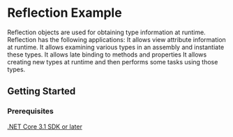 # Reflection Example
Reflection objects are used for obtaining type information at runtime. 
Reflection has the following applications:
    It allows view attribute information at runtime.
    It allows examining various types in an assembly and instantiate these types.
    It allows late binding to methods and properties
    It allows creating new types at runtime and then performs some tasks using those types.

## Getting Started

### Prerequisites

[.NET Core 3.1 SDK or later](https://dotnet.microsoft.com/download/dotnet-core/3.1)
